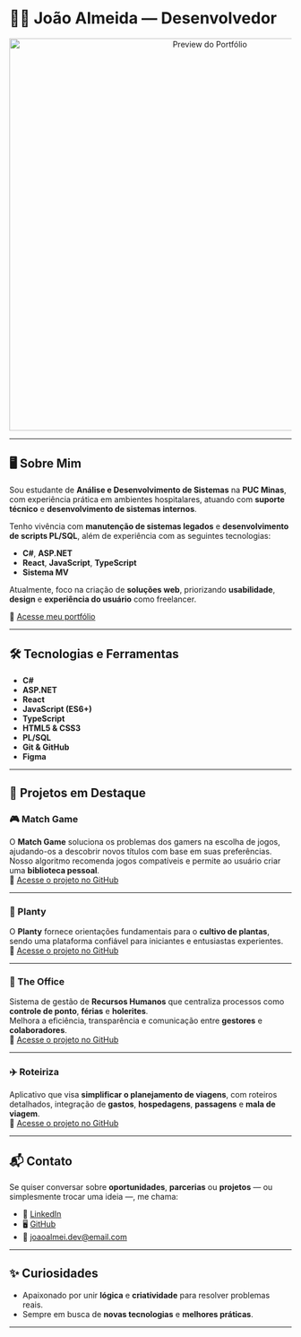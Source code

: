 # 🧑‍💻 João Almeida — Desenvolvedor

<p align="center">
  <img src="/assets/black.gif" alt="Preview do Portfólio" width="700" />
</p>

---

## 🖥️ Sobre Mim

Sou estudante de **Análise e Desenvolvimento de Sistemas** na **PUC Minas**, com experiência prática em ambientes hospitalares, atuando com **suporte técnico** e **desenvolvimento de sistemas internos**.

Tenho vivência com **manutenção de sistemas legados** e **desenvolvimento de scripts PL/SQL**, além de experiência com as seguintes tecnologias:

- **C#**, **ASP.NET**
- **React**, **JavaScript**, **TypeScript**
- **Sistema MV**

Atualmente, foco na criação de **soluções web**, priorizando **usabilidade**, **design** e **experiência do usuário** como freelancer.

🔗 [Acesse meu portfólio](https://joaoalmei.github.io/portfolio/)

---

## 🛠️ Tecnologias e Ferramentas

- **C#**  
- **ASP.NET**  
- **React**  
- **JavaScript (ES6+)**  
- **TypeScript**  
- **HTML5 & CSS3**  
- **PL/SQL**  
- **Git & GitHub**  
- **Figma**  

---

## 💼 Projetos em Destaque

### 🎮 Match Game  
O **Match Game** soluciona os problemas dos gamers na escolha de jogos, ajudando-os a descobrir novos títulos com base em suas preferências.  
Nosso algoritmo recomenda jogos compatíveis e permite ao usuário criar uma **biblioteca pessoal**.  
🔗 [Acesse o projeto no GitHub](https://github.com/joaoalmei/pmv-ads-2023-2-e2-proj-int-t2-match-game)

---

### 🌱 Planty  
O **Planty** fornece orientações fundamentais para o **cultivo de plantas**, sendo uma plataforma confiável para iniciantes e entusiastas experientes.  
🔗 [Acesse o projeto no GitHub](https://github.com/joaoalmei/pmv-ads-2023-1-e1-proj-web-t1-projeto-cultivo-de-plantas)

---

### 🏢 The Office  
Sistema de gestão de **Recursos Humanos** que centraliza processos como **controle de ponto**, **férias** e **holerites**.  
Melhora a eficiência, transparência e comunicação entre **gestores** e **colaboradores**.  
🔗 [Acesse o projeto no GitHub](https://github.com/joaoalmei/pmv-ads-2024-2-e4-proj-infra-t5-the-office-1)

---

### ✈️ Roteiriza  
Aplicativo que visa **simplificar o planejamento de viagens**, com roteiros detalhados, integração de **gastos**, **hospedagens**, **passagens** e **mala de viagem**.  
🔗 [Acesse o projeto no GitHub](https://github.com/joaoalmei/pmv-ads-2024-1-e3-proj-mov-t7-roteiriza)

---

## 📬 Contato

Se quiser conversar sobre **oportunidades**, **parcerias** ou **projetos** — ou simplesmente trocar uma ideia —, me chama:

- 💼 [LinkedIn](https://linkedin.com/in/joaoalmei)  
- 🖥️ [GitHub](https://github.com/joaoalmei)  
- 📧 joaoalmei.dev@email.com  

---

## ✨ Curiosidades

- Apaixonado por unir **lógica** e **criatividade** para resolver problemas reais.  
- Sempre em busca de **novas tecnologias** e **melhores práticas**.  

---

